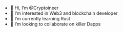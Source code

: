 - 👋 Hi, I’m @Cryptoineer
- 👀 I’m interested in Web3 and blockchain developer
- 🌱 I’m currently learning Rust
- 💞️ I’m looking to collaborate on killer Dapps


<!---
Cryptoineer/Cryptoineer is a ✨ special ✨ repository because its `README.md` (this file) appears on your GitHub profile.
You can click the Preview link to take a look at your changes.
--->
